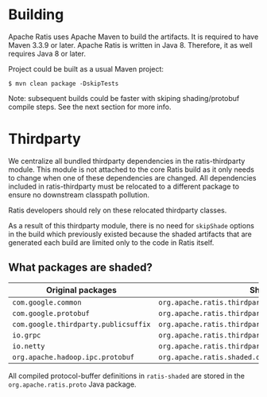 <!--
  Licensed under the Apache License, Version 2.0 (the "License");
  you may not use this file except in compliance with the License.
  You may obtain a copy of the License at

   http://www.apache.org/licenses/LICENSE-2.0

  Unless required by applicable law or agreed to in writing, software
  distributed under the License is distributed on an "AS IS" BASIS,
  WITHOUT WARRANTIES OR CONDITIONS OF ANY KIND, either express or implied.
  See the License for the specific language governing permissions and
  limitations under the License. See accompanying LICENSE file.
-->

# Building

Apache Ratis uses Apache Maven to build the artifacts.
It is required to have Maven 3.3.9 or later.
Apache Ratis is written in Java 8.
Therefore, it as well requires Java 8 or later.

Project could be built as a usual Maven project:

```
$ mvn clean package -DskipTests
```

Note: subsequent builds could be faster with skiping shading/protobuf compile steps.
See the next section for more info.

# Thirdparty

We centralize all bundled thirdparty dependencies in the ratis-thirdparty module. This
module is not attached to the core Ratis build as it only needs to change when one
of these dependencies are changed. All dependencies included in ratis-thirdparty
must be relocated to a different package to ensure no downstream classpath pollution.

Ratis developers should rely on these relocated thirdparty classes.

As a result of this thirdparty module, there is no need for `skipShade` options in the
build which previously existed because the shaded artifacts that are generated each
build are limited only to the code in Ratis itself.

## What packages are shaded?

| Original packages                   | Shaded packages                                                  |
| ------------------------------------|------------------------------------------------------------------|
| `com.google.common`                 | `org.apache.ratis.thirdparty.com.google.common`                  |
| `com.google.protobuf`               | `org.apache.ratis.thirdparty.com.google.protobuf`                |
| `com.google.thirdparty.publicsuffix`| `org.apache.ratis.thirdparty.com.google.thirdparty.publicsuffix` |
| `io.grpc`                           | `org.apache.ratis.thirdparty.io.grpc`                            |
| `io.netty`                          | `org.apache.ratis.thirdparty.io.netty`                           |
| `org.apache.hadoop.ipc.protobuf`    | `org.apache.ratis.shaded.org.apache.hadoop.ipc.protobuf`         |

All compiled protocol-buffer definitions in `ratis-shaded` are stored in the
`org.apache.ratis.proto` Java package.
